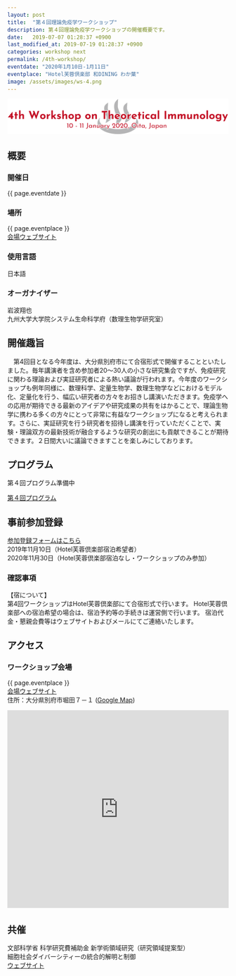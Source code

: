 ```yaml
---
layout: post
title:  "第４回理論免疫学ワークショップ"
description: 第４回理論免疫学ワークショップの開催概要です。
date:   2019-07-07 01:28:37 +0900
last_modified_at: 2019-07-19 01:28:37 +0900
categories: workshop next
permalink: /4th-workshop/
eventdate: "2020年1月10日-1月11日"
eventplace: "Hotel芙蓉倶楽部 和DINING わか葉"
image: /assets/images/ws-4.png
---
```


![](/assets/images/ws-4.png "第４回理論免疫学ワークショップ")

## 概要

<div class="cf">
<div class="page-column50">
<h3>開催日</h3>
<p>{{ page.eventdate }}</p>
<h3>場所</h3>
<p>{{ page.eventplace }}<br><a href="http://fuyouclub.jp/">会場ウェブサイト</a></p>
</div>

<div class="page-column50">
<h3>使用言語</h3>
<p>日本語</p>
<h3>オーガナイザー</h3>
<p>岩波翔也<br>
九州大学大学院システム生命科学府（数理生物学研究室）</p>
</div>
</div>


## 開催趣旨
　第4回目となる今年度は、大分県別府市にて合宿形式で開催することといたしました。毎年講演者を含め参加者20〜30人の小さな研究集会ですが、免疫研究に関わる理論および実証研究者による熱い議論が行われます。今年度のワークショップも例年同様に、数理科学、定量生物学、数理生物学などにおけるモデル化、定量化を行う、幅広い研究者の方々をお招きし講演いただきます。免疫学への応用が期待できる最新のアイデアや研究成果の共有をはかることで、理論生物学に携わる多くの方々にとって非常に有益なワークショップになると考えられます。さらに、実証研究を行う研究者を招待し講演を行っていただくことで、実験・理論双方の最新技術が融合するような研究の創出にも貢献できることが期待できます。２日間大いに議論できますことを楽しみにしております。

## プログラム
第４回プログラム準備中

[第４回プログラム](/4th-program)

## 事前参加登録

[参加登録フォームはこちら](https://forms.gle/gyNDuKjLtyK8ACVK8)  
2019年11月10日（Hotel芙蓉倶楽部宿泊希望者）  
2020年11月30日（Hotel芙蓉倶楽部宿泊なし・ワークショップのみ参加）

### 確認事項
【宿について】  
第4回ワークショップはHotel芙蓉倶楽部にて合宿形式で行います。
Hotel芙蓉倶楽部への宿泊希望の場合は、宿泊予約等の手続きは運営側で行います。
宿泊代金・懇親会費等はウェブサイトおよびメールにてご連絡いたします。  


## アクセス
### ワークショップ会場

{{ page.eventplace }}  
[会場ウェブサイト](http://fuyouclub.jp/)  
住所：大分県別府市堀田７－１ ([Google Map](https://goo.gl/maps/PKFMo4hnZKUzPwyd7))

<iframe src="https://www.google.com/maps/embed?pb=!1m18!1m12!1m3!1d3335.054698399076!2d131.4589564160101!3d33.29123196489341!2m3!1f0!2f0!3f0!3m2!1i1024!2i768!4f13.1!3m3!1m2!1s0x3546a638a856d3bd%3A0xea7c895c828676ae!2z5Yil5bqc44Ob44OG44Or6IqZ6JOJ5YC25qW96YOo!5e0!3m2!1sja!2sjp!4v1565157307169!5m2!1sja!2sjp" width="100%" height="450" frameborder="0" style="border:0" allowfullscreen></iframe>


## 共催

文部科学省 科学研究費補助金 新学術領域研究（研究領域提案型）  
細胞社会ダイバーシティーの統合的解明と制御  
[ウェブサイト](http://cdiversity.umin.jp/)

